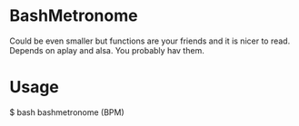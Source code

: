 # BashMetronome

Could be even smaller but functions are your friends and it is nicer to read. Depends on aplay and alsa. You probably hav them.

# Usage

$ bash bashmetronome (BPM)

